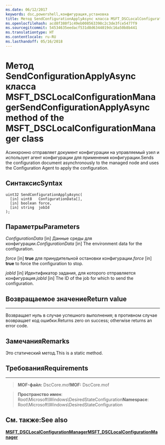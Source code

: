 ```yaml
---
ms.date: 06/12/2017
keywords: dsc,powershell,конфигурация,установка
title: Метод SendConfigurationApplyAsync класса MSFT_DSCLocalConfigurationManager
ms.openlocfilehash: acd8f380f1c49eb008563398c2c3de3fce5477f9
ms.sourcegitcommit: 54534635eedacf531d8d6344019dc16a50b8b441
ms.translationtype: HT
ms.contentlocale: ru-RU
ms.lasthandoff: 05/16/2018
---
```

# <a name="sendconfigurationapplyasync-method-of-the-msftdsclocalconfigurationmanager-class"></a><span data-ttu-id="e9f39-103">Метод SendConfigurationApplyAsync класса MSFT_DSCLocalConfigurationManager</span><span class="sxs-lookup"><span data-stu-id="e9f39-103">SendConfigurationApplyAsync method of the MSFT_DSCLocalConfigurationManager class</span></span>

<span data-ttu-id="e9f39-104">Асинхронно отправляет документ конфигурации на управляемый узел и использует агент конфигурации для применения конфигурации.</span><span class="sxs-lookup"><span data-stu-id="e9f39-104">Sends the configuration document asynchronously to the managed node and uses the Configuration Agent to apply the configuration.</span></span>

<a name="syntax"></a><span data-ttu-id="e9f39-105">Синтаксис</span><span class="sxs-lookup"><span data-stu-id="e9f39-105">Syntax</span></span>
------

```mof
uint32 SendConfigurationApplyAsync(
  [in] uint8   ConfigurationData[],
  [in] boolean force,
  [in] string  jobId
);
```

<a name="parameters"></a><span data-ttu-id="e9f39-106">Параметры</span><span class="sxs-lookup"><span data-stu-id="e9f39-106">Parameters</span></span>
----------

<span data-ttu-id="e9f39-107">*ConfigurationData* \[in\] Данные среды для конфигурации.</span><span class="sxs-lookup"><span data-stu-id="e9f39-107">*ConfigurationData* \[in\] The environment data for the configuration.</span></span>

<span data-ttu-id="e9f39-108">*force* \[in\] **true** для принудительной остановки конфигурации.</span><span class="sxs-lookup"><span data-stu-id="e9f39-108">*force* \[in\] **true** to force the configuration to stop.</span></span>

<span data-ttu-id="e9f39-109">*jobId* \[in\] Идентификатор задания, для которого отправляется конфигурация.</span><span class="sxs-lookup"><span data-stu-id="e9f39-109">*jobId* \[in\] The ID of the job for which to send the configuration.</span></span>

## <a name="return-value"></a><span data-ttu-id="e9f39-110">Возвращаемое значение</span><span class="sxs-lookup"><span data-stu-id="e9f39-110">Return value</span></span>
------------

<span data-ttu-id="e9f39-111">Возвращает нуль в случае успешного выполнения; в противном случае возвращает код ошибки.</span><span class="sxs-lookup"><span data-stu-id="e9f39-111">Returns zero on success; otherwise returns an error code.</span></span>

## <a name="remarks"></a><span data-ttu-id="e9f39-112">Замечания</span><span class="sxs-lookup"><span data-stu-id="e9f39-112">Remarks</span></span>

<span data-ttu-id="e9f39-113">Это статический метод.</span><span class="sxs-lookup"><span data-stu-id="e9f39-113">This is a static method.</span></span>

## <a name="requirements"></a><span data-ttu-id="e9f39-114">Требования</span><span class="sxs-lookup"><span data-stu-id="e9f39-114">Requirements</span></span>
------------
><span data-ttu-id="e9f39-115">**MOF-файл:** DscCore.mof</span><span class="sxs-lookup"><span data-stu-id="e9f39-115">**MOF:** DscCore.mof</span></span>

><span data-ttu-id="e9f39-116">**Пространство имен**: Root\Microsoft\Windows\DesiredStateConfiguration</span><span class="sxs-lookup"><span data-stu-id="e9f39-116">**Namespace**: Root\Microsoft\Windows\DesiredStateConfiguration</span></span>


## <a name="see-also"></a><span data-ttu-id="e9f39-117">См. также:</span><span class="sxs-lookup"><span data-stu-id="e9f39-117">See also</span></span>


[<span data-ttu-id="e9f39-118">**MSFT_DSCLocalConfigurationManager**</span><span class="sxs-lookup"><span data-stu-id="e9f39-118">**MSFT_DSCLocalConfigurationManager**</span></span>](msft-dsclocalconfigurationmanager.md)